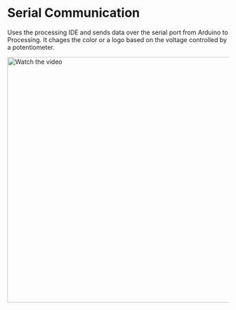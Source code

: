 # Serial Communication

Uses the processing IDE and sends data over the serial port from Arduino to Processing. It chages the color or a logo based on the voltage controlled by a potentiometer.

<div>
  <a href="https://youtu.be/zQ6Z1RK2qgY">
    <img src="https://img.youtube.com/vi/zQ6Z1RK2qgY/0.jpg" alt="Watch the video" style="width:560px;">
  </a>
</div>